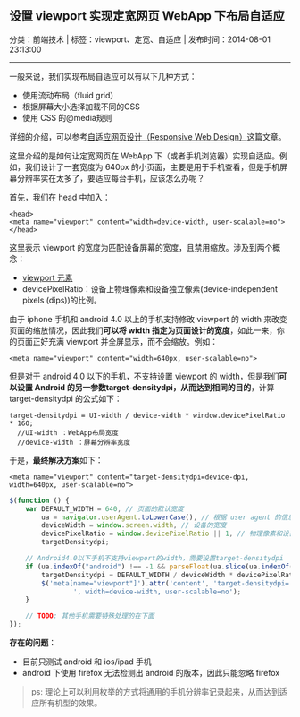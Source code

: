 ## 设置 viewport 实现定宽网页 WebApp 下布局自适应

分类：前端技术 | 标签：viewport、定宽、自适应 | 发布时间：2014-08-01 23:13:00

___

一般来说，我们实现布局自适应可以有以下几种方式：

* 使用流动布局（fluid grid）
* 根据屏幕大小选择加载不同的CSS
* 使用 CSS 的@media规则

详细的介绍，可以参考[自适应网页设计（Responsive Web Design）](http://www.ruanyifeng.com/blog/2012/05/responsive_web_design.html)这篇文章。

这里介绍的是如何让定宽网页在 WebApp 下（或者手机浏览器）实现自适应。例如，我们设计了一套宽度为 640px 的小页面，主要是用于手机查看，但是手机屏幕分辨率实在太多了，要适应每台手机，应该怎么办呢？

首先，我们在 head 中加入：
```
<head>
<meta name="viewport" content="width=device-width, user-scalable=no">
</head>
```

这里表示 viewport 的宽度为匹配设备屏幕的宽度，且禁用缩放。涉及到两个概念：

* [viewport 元素](https://developer.mozilla.org/zh-CN/docs/Mobile/Viewport_meta_tag)
* devicePixelRatio：设备上物理像素和设备独立像素(device-independent pixels (dips))的比例。

由于 iphone 手机和 android 4.0 以上的手机支持修改 viewport 的 width 来改变页面的缩放情况，因此我们**可以将 width 指定为页面设计的宽度**，如此一来，你的页面正好充满 viewport 并全屏显示，而不会缩放。例如：
```
<meta name="viewport" content="width=640px, user-scalable=no">
```

但是对于 android 4.0 以下的手机，不支持设置 viewport 的 width，但是我们**可以设置 Android 的另一参数target-densitydpi，从而达到相同的目的**，计算 target-densitydpi 的公式如下：

```
target-densitydpi = UI-width / device-width * window.devicePixelRatio * 160;
  //UI-width ：WebApp布局宽度
  //device-width ：屏幕分辨率宽度
```

于是，**最终解决方案**如下：

```
<meta name="viewport" content="target-densitydpi=device-dpi, width=640px, user-scalable=no">
```

```js
$(function () {
	var DEFAULT_WIDTH = 640, // 页面的默认宽度
		ua = navigator.userAgent.toLowerCase(), // 根据 user agent 的信息获取浏览器信息
		deviceWidth = window.screen.width, // 设备的宽度
		devicePixelRatio = window.devicePixelRatio || 1, // 物理像素和设备独立像素的比例，默认为1
		targetDensitydpi;

	// Android4.0以下手机不支持viewport的width，需要设置target-densitydpi
	if (ua.indexOf("android") !== -1 && parseFloat(ua.slice(ua.indexOf("android")+8)) < 4) {
    	targetDensitydpi = DEFAULT_WIDTH / deviceWidth * devicePixelRatio * 160;
    	$('meta[name="viewport"]').attr('content', 'target-densitydpi=' + targetDensitydpi +
    			', width=device-width, user-scalable=no');
    }

	// TODO: 其他手机需要特殊处理的在下面
});
```

**存在的问题**：

* 目前只测试 android 和 ios/ipad 手机
* android 下使用 firefox 无法检测出 android 的版本，因此只能忽略 firefox

> ps: 理论上可以利用枚举的方式将通用的手机分辨率记录起来，从而达到适应所有机型的效果。